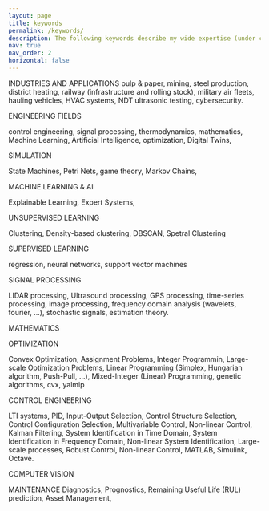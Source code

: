 ```yaml
---
layout: page
title: keywords
permalink: /keywords/  
description: The following keywords describe my wide expertise (under construction)
nav: true
nav_order: 2
horizontal: false
---
```


INDUSTRIES AND APPLICATIONS
pulp & paper, mining, steel production, district heating, railway (infrastructure and rolling stock), military air fleets, hauling vehicles, HVAC systems, NDT ultrasonic testing, cybersecurity.

ENGINEERING FIELDS

 control engineering, signal processing, thermodynamics, mathematics, Machine Learning, Artificial Intelligence, optimization, Digital Twins, 

SIMULATION

State Machines, Petri Nets, game theory, Markov Chains, 

MACHINE LEARNING & AI

Explainable Learning, Expert Systems, 

UNSUPERVISED LEARNING

Clustering, Density-based clustering, DBSCAN, Spetral Clustering

SUPERVISED LEARNING

regression, neural networks, support vector machines

SIGNAL PROCESSING

LIDAR processing, Ultrasound processing, GPS processing, time-series processing, image processing, frequency domain analysis (wavelets, fourier, ...), stochastic signals, estimation theory.

MATHEMATICS



OPTIMIZATION

Convex Optimization, Assignment Problems, Integer Programmin, Large-scale Optimization Problems, Linear Programming (Simplex, Hungarian algorithm, Push-Pull, ...), Mixed-Integer (Linear) Programming, genetic algorithms, cvx, yalmip

CONTROL ENGINEERING

LTI systems, PID, Input-Output Selection, Control Structure Selection, Control Configuration Selection,  Multivariable Control, Non-linear Control, Kalman Filtering, System Identification in Time Domain, System Identification in Frequency Domain, Non-linear System Identification, Large-scale processes, Robust Control, Non-linear Control, MATLAB, Simulink, Octave. 


COMPUTER VISION

MAINTENANCE
Diagnostics, Prognostics, Remaining Useful Life (RUL) prediction, Asset Management, 

